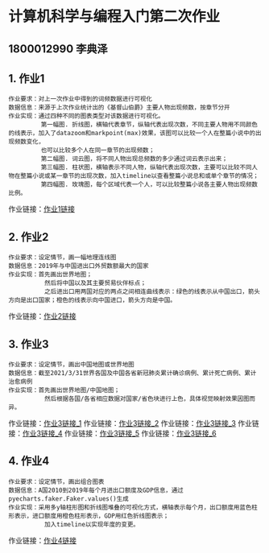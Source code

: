 # 计算机科学与编程入门第二次作业
## 1800012990 李典泽
## 1. 作业1
    作业要求：对上一次作业中得到的词频数据进行可视化
    数据信息：来源于上次作业统计出的《基督山伯爵》主要人物出现频数，按章节分开
    作业实现：通过四种不同的图表类型对该数据进行可视化。
             第一幅图. 折线图，横轴代表章节，纵轴代表出现次数，不同主要人物用不同颜色的线表示，加入了datazoom和markpoint(max)效果，该图可以比较一个人在整篇小说中的出现频数变化，
             也可以比较多个人在同一章节的出现频数；
             第二幅图. 词云图，将不同人物出现总频数的多少通过词云表示出来；
             第三幅图. 柱状图，横轴表示不同人物，纵轴代表出现次数，主要可以比较不同人物在整篇小说或某一章节的出现次数，加入timeline以查看整篇小说总和或单个章节的情况；
             第四幅图. 玫瑰图，每个区域代表一个人，可以比较整篇小说各主要人物出现频数比例。
作业链接：[作业1链接](https://aptx4869ldz.github.io/output/mission_1.html)
## 2. 作业2
    作业要求：设定情节，画一幅地理连线图
    数据信息：2019年与中国进出口外贸数额最大的国家
    作业实现：首先画出世界地图；
              然后将中国以及其主要贸易伙伴标点；
              之后进出口用两国对应的两点之间相连曲线表示：绿色的线表示从中国出口，箭头方向是出口国家；橙色的线表示向中国进口，箭头方向是中国。
作业链接：[作业2链接](https://aptx4869ldz.github.io/output/mission_2.html)
## 3. 作业3
    作业要求：设定情节，画出中国地图或世界地图
    数据信息：截至2021/3/31世界各国及中国各省新冠肺炎累计确诊病例、累计死亡病例、累计治愈病例
    作业实现：首先画出世界地图/中国地图；
              然后根据各国/各省相应数据对国家/省色块进行上色，具体视觉映射效果因图而异。
作业链接：[作业3链接_1](https://aptx4869ldz.github.io/output/mission_3/case_world.html)
作业链接：[作业3链接_2](https://aptx4869ldz.github.io/output/mission_3/death_world.html)
作业链接：[作业3链接_3](https://aptx4869ldz.github.io/output/mission_3/recovered_world.html)
作业链接：[作业3链接_4](https://aptx4869ldz.github.io/output/mission_3/case_china.html)
作业链接：[作业3链接_5](https://aptx4869ldz.github.io/output/mission_3/death_china.html)
作业链接：[作业3链接_6](https://aptx4869ldz.github.io/output/mission_3/recovered_china.html)
## 4. 作业4
    作业要求：设定情节，画出组合图表
    数据信息：A国2010到2019年每个月进出口额度及GDP信息，通过pyecharts.faker.Faker.values()生成
    作业实现：采用多y轴柱形图和折线图堆叠的可视化方式，横轴表示每个月，出口额度用蓝色柱形表示，进口额度用橙色柱形表示，GDP用红色折线图表示；
              加入timeline以实现年度的变更。
作业链接：[作业4链接](https://aptx4869ldz.github.io/output/mission_4.html)
